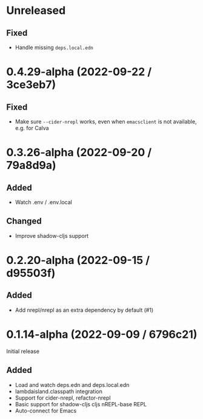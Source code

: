 # Unreleased

## Fixed

- Handle missing `deps.local.edn`

# 0.4.29-alpha (2022-09-22 / 3ce3eb7)

## Fixed

- Make sure `--cider-nrepl` works, even when `emacsclient` is not available,
  e.g. for Calva

# 0.3.26-alpha (2022-09-20 / 79a8d9a)

## Added

- Watch .env / .env.local

## Changed

- Improve shadow-cljs support

# 0.2.20-alpha (2022-09-15 / d95503f)

## Added
- Add nrepl/nrepl as an extra dependency by default (#1)

# 0.1.14-alpha (2022-09-09 / 6796c21)

Initial release

## Added

- Load and watch deps.edn and deps.local.edn
- lambdaisland.classpath integration
- Support for cider-nrepl, refactor-nrepl
- Basic support for shadow-cljs cljs nREPL-base REPL
- Auto-connect for Emacs
